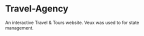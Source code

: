 # Travel-Agency
An interactive Travel &amp; Tours website. Veux was used to  for state management.  
